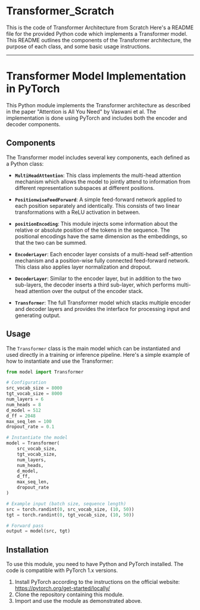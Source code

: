 # Transformer_Scratch
This is the code of Transformer Architecture from Scratch
Here's a README file for the provided Python code which implements a Transformer model. This README outlines the components of the Transformer architecture, the purpose of each class, and some basic usage instructions.

---

# Transformer Model Implementation in PyTorch

This Python module implements the Transformer architecture as described in the paper "Attention is All You Need" by Vaswani et al. The implementation is done using PyTorch and includes both the encoder and decoder components.

## Components

The Transformer model includes several key components, each defined as a Python class:

- **`MultiHeadAttention`**: This class implements the multi-head attention mechanism which allows the model to jointly attend to information from different representation subspaces at different positions.

- **`PositionwiseFeedForward`**: A simple feed-forward network applied to each position separately and identically. This consists of two linear transformations with a ReLU activation in between.

- **`positionEncoding`**: This module injects some information about the relative or absolute position of the tokens in the sequence. The positional encodings have the same dimension as the embeddings, so that the two can be summed.

- **`EncoderLayer`**: Each encoder layer consists of a multi-head self-attention mechanism and a position-wise fully connected feed-forward network. This class also applies layer normalization and dropout.

- **`DecoderLayer`**: Similar to the encoder layer, but in addition to the two sub-layers, the decoder inserts a third sub-layer, which performs multi-head attention over the output of the encoder stack.

- **`Transformer`**: The full Transformer model which stacks multiple encoder and decoder layers and provides the interface for processing input and generating output.

## Usage

The `Transformer` class is the main model which can be instantiated and used directly in a training or inference pipeline. Here's a simple example of how to instantiate and use the Transformer:

```python
from model import Transformer

# Configuration
src_vocab_size = 8000
tgt_vocab_size = 8000
num_layers = 6
num_heads = 8
d_model = 512
d_ff = 2048
max_seq_len = 100
dropout_rate = 0.1

# Instantiate the model
model = Transformer(
    src_vocab_size,
    tgt_vocab_size,
    num_layers,
    num_heads,
    d_model,
    d_ff,
    max_seq_len,
    dropout_rate
)

# Example input (batch size, sequence length)
src = torch.randint(0, src_vocab_size, (10, 50))
tgt = torch.randint(0, tgt_vocab_size, (10, 50))

# Forward pass
output = model(src, tgt)
```

## Installation

To use this module, you need to have Python and PyTorch installed. The code is compatible with PyTorch 1.x versions.

1. Install PyTorch according to the instructions on the official website: https://pytorch.org/get-started/locally/
2. Clone the repository containing this module.
3. Import and use the module as demonstrated above.

